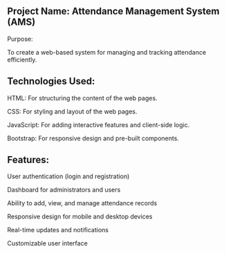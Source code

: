 ## Project Name: Attendance Management System (AMS)

Purpose:

To create a web-based system for managing and tracking attendance efficiently.

## Technologies Used:

HTML: For structuring the content of the web pages.

CSS: For styling and layout of the web pages.

JavaScript: For adding interactive features and client-side logic.

Bootstrap: For responsive design and pre-built components.

## Features:

User authentication (login and registration)

Dashboard for administrators and users

Ability to add, view, and manage attendance records

Responsive design for mobile and desktop devices

Real-time updates and notifications

Customizable user interface
